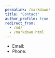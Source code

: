 ```yaml
---
permalink: /markdown/
title: "Contact"
author_profile: true
redirect_from: 
  - /md/
  - /markdown.html
---
```


* Email: 
* Phone: 
